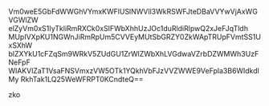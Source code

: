 Vm0weE5GbFdWWGhVYmxKWFlUSlNWVll3WkRSWFJteDBaVVYwVjAxWGVGWlZW
elZyVm0xS1IyTkliRmRXCk0xSlFWbXhhUzJOc1duRldiRlpwQ2xJeFJqTldh
MUpIVXpKU1NGWnJiRmRpUm5CVVEyMUtSbGRZY0ZkWApTRUpFVmtSS1UxSXhW
blZXYkU1cFZqSm9WRkV5ZUdGU1ZrWlZWbXhLVGdwaVZrbDZWMWh3UzFNeFpF
WlAKVlZaT1VsaFNSVmxzVW5OTk1YQkhVbFJzVVZWWE9VeFpla3B6WldkdlMy
RkhTak1LQ25WeWFRPT0KCndteQ==

zko